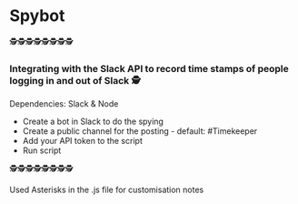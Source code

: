 # Spybot

🕵🕵🕵🕵🕵🕵🕵🕵

### Integrating with the Slack API to record time stamps of people logging in and out of Slack 🕵 

Dependencies: Slack & Node

* Create a bot in Slack to do the spying 
* Create a public channel for the posting - default: #Timekeeper
* Add your API token to the script 
* Run script

🕵🕵🕵🕵🕵🕵🕵🕵

Used Asterisks in the .js file for customisation notes

